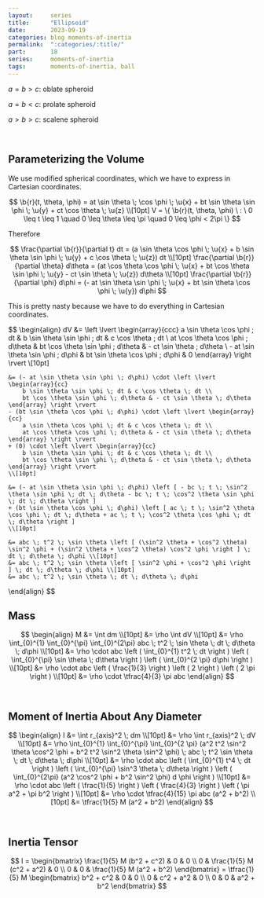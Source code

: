 ```yaml
---
layout:     series
title:      "Ellipsoid"
date:       2023-09-19
categories: blog moments-of-inertia
permalink:  ":categories/:title/"
part:       18
series:     moments-of-inertia
tags:       moments-of-inertia, ball
---
```


$a = b > c$: oblate spheroid

$a = b < c$: prolate spheroid

$a > b > c$: scalene spheroid

<br>

## Parameterizing the Volume

We use modified spherical coordinates, which we have to express in Cartesian coordinates.

$$
\b{r}(t, \theta, \phi) = at \sin \theta \; \cos \phi \; \u{x} + bt \sin \theta \sin \phi \; \u{y} + ct \cos \theta \; \u{z} \\[10pt]
V = \{ \b{r}(t, \theta, \phi) \ : \ 0 \leq t \leq 1 \quad 0 \leq \theta \leq \pi \quad 0 \leq \phi < 2\pi \}
$$

Therefore

$$
\frac{\partial \b{r}}{\partial t} dt = (a \sin \theta \cos \phi \; \u{x} + b \sin \theta \sin \phi \; \u{y} + c \cos \theta \; \u{z}) dt
\\[10pt]
\frac{\partial \b{r}}{\partial \theta} d\theta = (at \cos \theta \cos \phi \; \u{x} + bt \cos \theta \sin \phi \; \u{y} - ct \sin \theta \; \u{z}) d\theta
\\[10pt]
\frac{\partial \b{r}}{\partial \phi} d\phi = (- at \sin \theta \sin \phi \; \u{x} + bt \sin \theta \cos \phi \; \u{y}) d\phi
$$

This is pretty nasty because we have to do everything in Cartesian coordinates.

$$
\begin{align}
    dV &= \left \lvert \begin{array}{ccc}
        a \sin \theta \cos \phi \; dt & b \sin \theta \sin \phi \; dt & c \cos \theta \; dt \\
        at \cos \theta \cos \phi \; d\theta & bt \cos \theta \sin \phi \; d\theta & - ct \sin \theta \; d\theta \\
        - at \sin \theta \sin \phi \; d\phi & bt \sin \theta \cos \phi \; d\phi & 0
    \end{array} \right \rvert 
    \\[10pt]

    &= (- at \sin \theta \sin \phi \; d\phi) \cdot \left \lvert \begin{array}{cc}
        b \sin \theta \sin \phi \; dt & c \cos \theta \; dt \\
        bt \cos \theta \sin \phi \; d\theta & - ct \sin \theta \; d\theta
    \end{array} \right \rvert
    - (bt \sin \theta \cos \phi \; d\phi) \cdot \left \lvert \begin{array}{cc}
        a \sin \theta \cos \phi \; dt & c \cos \theta \; dt \\
        at \cos \theta \cos \phi \; d\theta & - ct \sin \theta \; d\theta
    \end{array} \right \rvert
    + (0) \cdot \left \lvert \begin{array}{cc}
        b \sin \theta \sin \phi \; dt & c \cos \theta \; dt \\
        bt \cos \theta \sin \phi \; d\theta & - ct \sin \theta \; d\theta
    \end{array} \right \rvert
    \\[10pt]

    &= (- at \sin \theta \sin \phi \; d\phi) \left [ - bc \; t \; \sin^2 \theta \sin \phi \; dt \; d\theta - bc \; t \; \cos^2 \theta \sin \phi \; dt \; d\theta \right ]
    + (bt \sin \theta \cos \phi \; d\phi) \left [ ac \; t \; \sin^2 \theta \cos \phi \; dt \; d\theta + ac \; t \; \cos^2 \theta \cos \phi \; dt \; d\theta \right ]
    \\[10pt]

    &= abc \; t^2 \; \sin \theta \left [ (\sin^2 \theta + \cos^2 \theta) \sin^2 \phi + (\sin^2 \theta + \cos^2 \theta) \cos^2 \phi \right ] \; dt \; d\theta \; d\phi \\[10pt]
    &= abc \; t^2 \; \sin \theta \left [ \sin^2 \phi + \cos^2 \phi \right ] \; dt \; d\theta \; d\phi \\[10pt]
    &= abc \; t^2 \; \sin \theta \; dt \; d\theta \; d\phi
\end{align}
$$

## Mass

$$
\begin{align}
    M &= \int dm \\[10pt]
    &= \rho \int dV \\[10pt]
    &= \rho \int_{0}^{1} \int_{0}^{\pi} \int_{0}^{2\pi} abc \; t^2 \; \sin \theta \; dt \; d\theta \; d\phi \\[10pt]
    &= \rho \cdot abc \left ( \int_{0}^{1} t^2 \; dt \right ) \left ( \int_{0}^{\pi} \sin \theta \; d\theta \right ) \left ( \int_{0}^{2 \pi} d\phi \right ) \\[10pt]
    &= \rho \cdot abc \left ( \frac{1}{3} \right ) \left ( 2 \right ) \left ( 2 \pi \right ) \\[10pt]
    &= \rho \cdot \tfrac{4}{3} \pi abc
\end{align}
$$

<br>

## Moment of Inertia About Any Diameter

$$
\begin{align}
    I &= \int r_{axis}^2 \; dm \\[10pt]
    &= \rho \int r_{axis}^2 \; dV \\[10pt]
    &= \rho \int_{0}^{1} \int_{0}^{\pi} \int_{0}^{2 \pi} (a^2 t^2 \sin^2 \theta \cos^2 \phi + b^2 t^2 \sin^2 \theta \sin^2 \phi) \; abc \; t^2 \sin \theta \; dt \; d\theta \; d\phi \\[10pt]
    &= \rho \cdot abc \left ( \int_{0}^{1} t^4 \; dt \right ) \left ( \int_{0}^{\pi} \sin^3 \theta \; d\theta \right ) \left ( \int_{0}^{2\pi} (a^2 \cos^2 \phi + b^2 \sin^2 \phi) d \phi \right ) \\[10pt]
    &= \rho \cdot abc \left ( \frac{1}{5} \right ) \left ( \frac{4}{3} \right ) \left ( \pi a^2 + \pi b^2 \right ) \\[10pt]
    &= \rho \cdot \tfrac{4}{15} \pi abc (a^2 + b^2) \\[10pt]
    &= \tfrac{1}{5} M (a^2 + b^2)
\end{align}
$$

<br>

## Inertia Tensor

$$
I = \begin{bmatrix}
    \frac{1}{5} M (b^2 + c^2) & 0 & 0 \\
    0  & \frac{1}{5} M (c^2 + a^2) & 0 \\
    0  & 0 & \frac{1}{5} M (a^2 + b^2)
\end{bmatrix}
= \tfrac{1}{5} M \begin{bmatrix}
    b^2 + c^2 & 0 & 0 \\
    0  & c^2 + a^2 & 0 \\
    0  & 0 & a^2 + b^2
\end{bmatrix}
$$